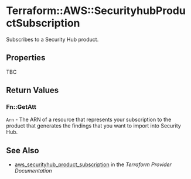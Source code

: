 # Terraform::AWS::SecurityhubProductSubscription

Subscribes to a Security Hub product.

## Properties

TBC

## Return Values

### Fn::GetAtt

`Arn` - The ARN of a resource that represents your subscription to the product that generates the findings that you want to import into Security Hub.

## See Also

* [aws_securityhub_product_subscription](https://www.terraform.io/docs/providers/aws/r/securityhub_product_subscription.html) in the _Terraform Provider Documentation_